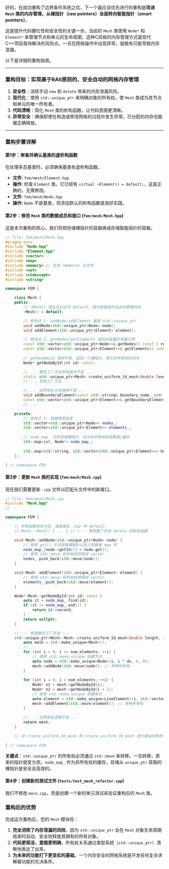 好的，在成功重构了边界条件系统之后，下一个最应该优先进行的重构是**改进 `Mesh` 类的内存管理，从裸指针（raw pointers）全面转向智能指针（smart pointers）**。

这是提升代码健壮性和安全性的关键一步。当前的 `Mesh` 类使用 `Node*` 和 `Element*` 来管理节点和单元的生命周期，这种C风格的内存管理方式是现代C++项目亟待解决的风险点。一旦在网格操作中出现异常，就极有可能导致内存泄漏。

以下是详细的重构指南。

-----

### **重构目标：实现基于RAII原则的、安全自动的网格内存管理**

1.  **安全性**：消除手动 `new` 和 `delete` 带来的内存泄漏风险。
2.  **现代化**：使用 `std::unique_ptr` 来明确对象的所有权，使 `Mesh` 类成为其节点和单元的唯一所有者。
3.  **代码清晰**：简化 `Mesh` 类的析构函数，让代码意图更清晰。
4.  **异常安全**：确保即使在构造或修改网格的过程中发生异常，已分配的内存也能被正确释放。

-----

### **重构步骤详解**

#### **第1步：审查并确认基类的虚析构函数**

在处理多态基类时，必须确保基类有虚析构函数。

* **文件**: `fem/mesh/Element.hpp`
* **操作**: 检查 `Element` 类。它已经有 `virtual ~Element() = default;`，这是正确的，无需修改。
* **文件**: `fem/mesh/Node.hpp`
* **操作**: `Node` 不是基类，但添加默认的析构函数是良好实践。

#### **第2步：修改 `Mesh` 类的数据成员和接口 (`fem/mesh/Mesh.hpp`)**

这是本次重构的核心。我们将把存储裸指针的容器换成存储智能指针的容器。

```cpp
// file: fem/mesh/Mesh.hpp
#pragma once
#include "Node.hpp"
#include "Element.hpp"
#include <vector>
#include <map>
#include <memory> // 包含 <memory> 头文件
#include <set>
#include <stdexcept>
#include <string>

namespace FEM {

    class Mesh {
    public:
        // ~Mesh() 现在可以设为 default，因为智能指针会自动管理内存
        ~Mesh() = default; 

        // 修改点 1: addNode/addElement 接受 std::unique_ptr
        void addNode(std::unique_ptr<Node> node);
        void addElement(std::unique_ptr<Element> element);

        // 修改点 2: getNodes/getElements 返回对容器的常量引用
        const std::vector<std::unique_ptr<Node>>& getNodes() const { return nodes_; }
        const std::vector<std::unique_ptr<Element>>& getElements() const { return elements_; }
        
        // getNodeById 保持不变，返回一个裸指针，表示非所有权的访问
        Node* getNodeById(int id) const;

        // ... 静态工厂方法声明保持不变 ...
        static std::unique_ptr<Mesh> create_uniform_1d_mesh(double length, int num_elements);
        // ... 其他工厂方法 ...

        // ... 边界相关方法保持不变 ...
        void addBoundaryElement(const std::string& boundary_name, std::unique_ptr<Element> element);
        const std::vector<std::unique_ptr<Element>>& getBoundaryElements(const std::string& boundary_name) const;
        // ...

    private:
        // 修改点 3: 容器类型改变
        std::vector<std::unique_ptr<Node>> nodes_;
        std::vector<std::unique_ptr<Element>> elements_;
        
        // node_map_ 仍然存储裸指针，作为非所有权的观察者/缓存
        std::map<int, Node*> node_map_;
        
        std::map<std::string, std::vector<std::unique_ptr<Element>>> boundary_elements_;
    };

} // namespace FEM
```

#### **第3步：更新 `Mesh` 类的实现 (`fem/mesh/Mesh.cpp`)**

现在我们需要更新 `.cpp` 文件以匹配头文件中的新接口。

```cpp
// file: fem/mesh/Mesh.cpp
#include "Mesh.hpp"
// ...

namespace FEM {

    // 析构函数现在为空，或直接在 .hpp 中 default
    // Mesh::~Mesh() { ... } // <--- 移除整个手动 delete 的析构函数

    void Mesh::addNode(std::unique_ptr<Node> node) {
        // 使用 get() 方法获取裸指针以放入观察者 map 中
        node_map_[node->getId()] = node.get(); 
        // 使用 std::move 将所有权转移给 vector
        nodes_.push_back(std::move(node));
    }

    void Mesh::addElement(std::unique_ptr<Element> element) {
        // 使用 std::move 将所有权转移给 vector
        elements_.push_back(std::move(element));
    }

    Node* Mesh::getNodeById(int id) const {
        auto it = node_map_.find(id);
        if (it != node_map_.end()) {
            return it->second;
        }
        return nullptr;
    }

    // --- 修改静态工厂方法 ---
    std::unique_ptr<Mesh> Mesh::create_uniform_1d_mesh(double length, int num_elements) {
        auto mesh = std::make_unique<Mesh>();
        // ...
        for (int i = 0; i <= num_elements; ++i) {
            // 使用 std::make_unique 创建节点
            auto node = std::make_unique<Node>(i, i * dx, 0, 0);
            mesh->addNode(std::move(node)); // 转移所有权
        }
        
        for (int i = 0; i < num_elements; ++i) {
            Node* n1 = mesh->getNodeById(i);
            Node* n2 = mesh->getNodeById(i + 1);
            // 使用 std::make_unique 创建单元
            auto element = std::make_unique<LineElement>(i, std::vector<Node*>{n1, n2});
            mesh->addElement(std::move(element)); // 转移所有权
        }
        
        // ... 边界命名逻辑不变 ...
        return mesh;
    }

    // 对 create_uniform_2d_mesh 和 create_uniform_3d_mesh 进行类似的修改...
    
} // namespace FEM
```

**关键点**：`std::unique_ptr` 的所有权必须通过 `std::move` 来转移。一旦转移，原来的指针就变为空。`node_map_` 作为非所有权的缓存，存储从 `unique_ptr` 获取的裸指针是安全且高效的。

#### **第4步：创建新的测试文件 (`tests/test_mesh_refactor.cpp`)**

我们不修改 `main.cpp`，而是创建一个新的单元测试来验证重构后的 `Mesh` 类。

### **重构后的优势**

完成这次重构后，您的 `Mesh` 模块将：

1.  **完全消除了内存泄漏的风险**，因为 `std::unique_ptr` 会在 `Mesh` 对象生命周期结束时自动、安全地释放其拥有的所有对象。
2.  **代码更简洁、意图更明确**，所有权关系通过类型系统（`std::unique_ptr`）清晰地表达了出来。
3.  **为未来的功能打下更坚实的基础**。一个内存安全的网格系统是开发任何复杂求解器功能的先决条件。